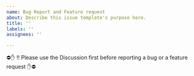 ```yaml
---
name: Bug Report and Feature request
about: Describe this issue template's purpose here.
title: ''
labels: ''
assignees: ''

---
```


⛔✋  !! Please use the Discussion first before reporting a bug or a feature request ✋⛔
